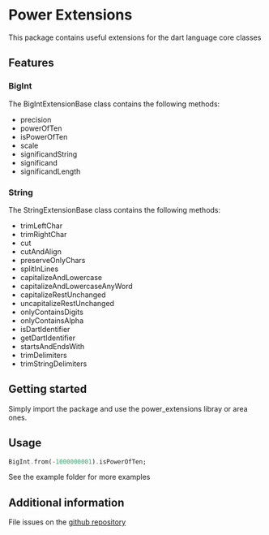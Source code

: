 # Power Extensions

This package contains useful extensions for the dart language core classes

## Features

### BigInt

The BigIntExtensionBase class contains the following methods:

- precision
- powerOfTen
- isPowerOfTen
- scale
- significandString
- significand
- significandLength

### String

The StringExtensionBase class contains the following methods:

- trimLeftChar
- trimRightChar
- cut
- cutAndAlign
- preserveOnlyChars
- splitInLines
- capitalizeAndLowercase
- capitalizeAndLowercaseAnyWord
- capitalizeRestUnchanged
- uncapitalizeRestUnchanged
- onlyContainsDigits
- onlyContainsAlpha
- isDartIdentifier
- getDartIdentifier
- startsAndEndsWith
- trimDelimiters
- trimStringDelimiters

## Getting started

  Simply import the package and use the power_extensions libray or area ones.

## Usage

```dart
BigInt.from(-1000000001).isPowerOfTen;
```

See the example folder for more examples

## Additional information

File issues on the [github repository](https://github.com/giorgiofran/power_extensions/issues)
